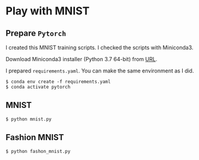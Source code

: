 # Play with MNIST

## Prepare `Pytorch`

I created this MNIST training scripts.
I checked the scripts with Miniconda3.

Download Miniconda3 installer (Python 3.7 64-bit) from [URL](https://docs.conda.io/en/latest/miniconda.html).

I prepared `requirements.yaml`.
You can make the same environment as I did.

```shell
$ conda env create -f requirements.yaml
$ conda activate pytorch
```

## MNIST

```shell
$ python mnist.py
```


## Fashion MNIST

```shell
$ python fashon_mnist.py
```